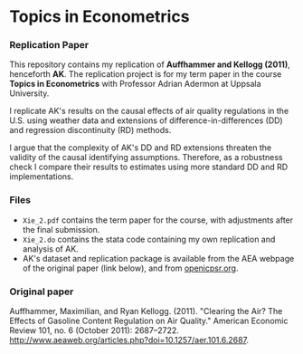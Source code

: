 # Topics in Econometrics

### Replication Paper

This repository contains my replication of **Auffhammer and Kellogg (2011)**, henceforth **AK**. The replication project is for my term paper in the course **Topics in Econometrics** with Professor Adrian Adermon at Uppsala University.

I replicate AK's results on the causal effects of air quality regulations in the U.S. using weather data and extensions of difference-in-differences (DD) and regression discontinuity (RD) methods.

I argue that the complexity of AK's DD and RD extensions threaten the validity of the causal identifying assumptions. Therefore, as a robustness check I compare their results to estimates using more standard DD and RD implementations.

### Files
* `Xie_2.pdf` contains the term paper for the course, with adjustments after the final submission.
* `Xie_2.do` contains the stata code containing my own replication and analysis of AK.
* AK's dataset and replication package is available from the AEA webpage of the original paper (link below), and from [openicpsr.org](https://www.openicpsr.org/openicpsr/project/112465/version/V1/view).

### Original paper
Auffhammer, Maximilian, and Ryan Kellogg. (2011). "Clearing the Air? The Effects of
Gasoline Content Regulation on Air Quality." American Economic Review 101, no. 6 (October
2011): 2687–2722. http://www.aeaweb.org/articles.php?doi=10.1257/aer.101.6.2687.
